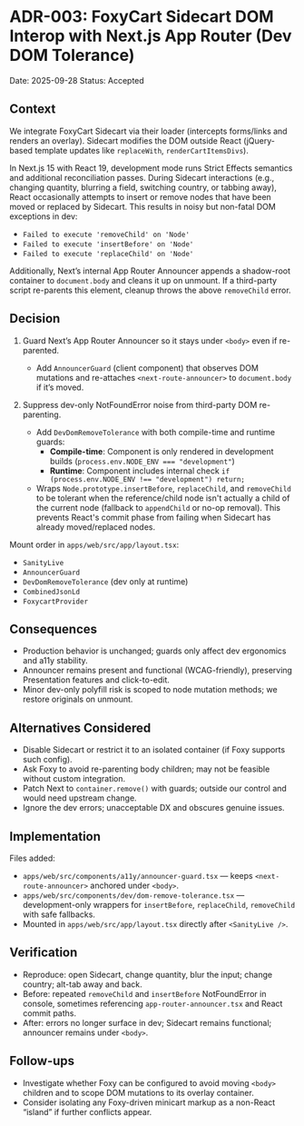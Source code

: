 # ADR-003: FoxyCart Sidecart DOM Interop with Next.js App Router (Dev DOM Tolerance)

Date: 2025-09-28
Status: Accepted

## Context

We integrate FoxyCart Sidecart via their loader (intercepts forms/links and renders an overlay). Sidecart modifies the DOM outside React (jQuery-based template updates like `replaceWith`, `renderCartItemsDivs`).

In Next.js 15 with React 19, development mode runs Strict Effects semantics and additional reconciliation passes. During Sidecart interactions (e.g., changing quantity, blurring a field, switching country, or tabbing away), React occasionally attempts to insert or remove nodes that have been moved or replaced by Sidecart. This results in noisy but non-fatal DOM exceptions in dev:

- `Failed to execute 'removeChild' on 'Node'`
- `Failed to execute 'insertBefore' on 'Node'`
- `Failed to execute 'replaceChild' on 'Node'`

Additionally, Next’s internal App Router Announcer appends a shadow-root container to `document.body` and cleans it up on unmount. If a third-party script re-parents this element, cleanup throws the above `removeChild` error.

## Decision

1. Guard Next’s App Router Announcer so it stays under `<body>` even if re-parented.
   - Add `AnnouncerGuard` (client component) that observes DOM mutations and re-attaches `<next-route-announcer>` to `document.body` if it’s moved.

2. Suppress dev-only NotFoundError noise from third-party DOM re-parenting.
   - Add `DevDomRemoveTolerance` with both compile-time and runtime guards:
     - **Compile-time**: Component is only rendered in development builds (`process.env.NODE_ENV === "development"`)
     - **Runtime**: Component includes internal check `if (process.env.NODE_ENV !== "development") return;`
   - Wraps `Node.prototype.insertBefore`, `replaceChild`, and `removeChild` to be tolerant when the reference/child node isn't actually a child of the current node (fallback to `appendChild` or no-op removal). This prevents React's commit phase from failing when Sidecart has already moved/replaced nodes.

Mount order in `apps/web/src/app/layout.tsx`:

- `SanityLive`
- `AnnouncerGuard`
- `DevDomRemoveTolerance` (dev only at runtime)
- `CombinedJsonLd`
- `FoxycartProvider`

## Consequences

- Production behavior is unchanged; guards only affect dev ergonomics and a11y stability.
- Announcer remains present and functional (WCAG-friendly), preserving Presentation features and click-to-edit.
- Minor dev-only polyfill risk is scoped to node mutation methods; we restore originals on unmount.

## Alternatives Considered

- Disable Sidecart or restrict it to an isolated container (if Foxy supports such config).
- Ask Foxy to avoid re-parenting body children; may not be feasible without custom integration.
- Patch Next to `container.remove()` with guards; outside our control and would need upstream change.
- Ignore the dev errors; unacceptable DX and obscures genuine issues.

## Implementation

Files added:

- `apps/web/src/components/a11y/announcer-guard.tsx` — keeps `<next-route-announcer>` anchored under `<body>`.
- `apps/web/src/components/dev/dom-remove-tolerance.tsx` — development-only wrappers for `insertBefore`, `replaceChild`, `removeChild` with safe fallbacks.
- Mounted in `apps/web/src/app/layout.tsx` directly after `<SanityLive />`.

## Verification

- Reproduce: open Sidecart, change quantity, blur the input; change country; alt-tab away and back.
- Before: repeated `removeChild` and `insertBefore` NotFoundError in console, sometimes referencing `app-router-announcer.tsx` and React commit paths.
- After: errors no longer surface in dev; Sidecart remains functional; announcer remains under `<body>`.

## Follow-ups

- Investigate whether Foxy can be configured to avoid moving `<body>` children and to scope DOM mutations to its overlay container.
- Consider isolating any Foxy-driven minicart markup as a non-React “island” if further conflicts appear.
